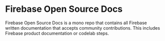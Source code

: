 # Firebase Open Source Docs

Firebase Open Source Docs is a mono repo that contains
all Firebase written documentation that accepts community
contributions. This includes Firebase product documentation
or codelab steps.
